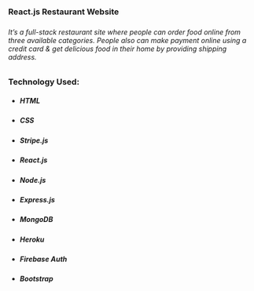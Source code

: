 <h3>React.js Restaurant Website<h3>
        <h6>It’s a full-stack restaurant site where people can order food online from three available categories. People also can make payment online using a credit card & get delicious food in their home by providing shipping address.</h6>
        <h3>Technology Used:</h3>
        <ul>
            <li>
                <h5>HTML</h5>
            </li>
            <li>
                <h5>CSS</h5>
            </li>
            <li>
                <h5>Stripe.js</h5>
            </li>
            <li>
                <h5>React.js</h5>
            </li>
            <li>
                <h5>Node.js</h5>
            </li>
            <li>
                <h5>Express.js</h5>
            </li>
            <li>
                <h5>MongoDB</h5>
            </li>
            <li>
                <h5>Heroku</h5>
            </li>
            <li>
                <h5>Firebase Auth</h5>
            </li>
            <li>
                <h5>Bootstrap</h5>
            </li>
        </ul>
